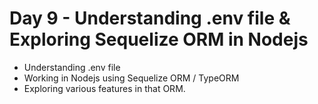 # Day 9 - Understanding .env file & Exploring Sequelize ORM in Nodejs
* Understanding .env file 
* Working in Nodejs using Sequelize ORM / TypeORM 
* Exploring various features in that ORM.
